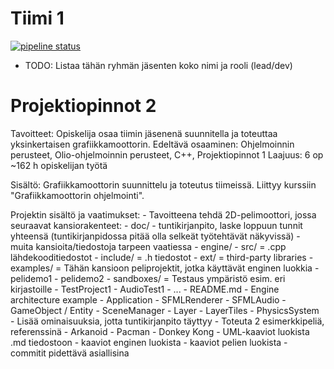 # Tiimi 1

[![pipeline status](https://repo.kamit.fi/ttv22sp_pelimoottoriohjelmointi/tiimi6/badges/main/pipeline.svg)](https://repo.kamit.fi/ttv22sp_pelimoottoriohjelmointi/tiimi6/-/commits/main)

- TODO: Listaa tähän ryhmän jäsenten koko nimi ja rooli (lead/dev)

# Projektiopinnot 2

Tavoitteet: Opiskelija osaa tiimin jäsenenä suunnitella ja toteuttaa yksinkertaisen grafiikkamoottorin.
Edeltävä osaaminen: Ohjelmoinnin perusteet, Olio-ohjelmoinnin perusteet, C++, Projektiopinnot 1
Laajuus: 6 op ~162 h opiskelijan työtä

Sisältö: Grafiikkamoottorin suunnittelu ja toteutus tiimeissä. Liittyy kurssiin "Grafiikkamoottorin ohjelmointi".

Projektin sisältö ja vaatimukset:
	- Tavoitteena tehdä 2D-pelimoottori, jossa seuraavat kansiorakenteet:
		- doc/
			- tuntikirjanpito, laske loppuun tunnit yhteensä (tuntikirjanpidossa pitää olla selkeät työtehtävät näkyvissä)
			- muita kansioita/tiedostoja tarpeen vaatiessa
		- engine/
			- src/ = .cpp lähdekooditiedostot
			- include/ = .h tiedostot
			- ext/ = third-party libraries
		- examples/ = Tähän kansioon peliprojektit, jotka käyttävät enginen luokkia
			- pelidemo1
			- pelidemo2
		- sandboxes/ = Testaus ympäristö esim. eri kirjastoille
			- TestProject1
			- AudioTest1
			- ...
		- README.md
	- Engine architecture example
		- Application
		- SFMLRenderer
		- SFMLAudio
		- GameObject / Entity
		- SceneManager
		- Layer
		- LayerTiles
		- PhysicsSystem
	- Lisää ominaisuuksia, jotta tuntikirjanpito täyttyy
	- Toteuta 2 esimerkkipeliä, referenssinä
		- Arkanoid
		- Pacman
		- Donkey Kong
	- UML-kaaviot luokista .md tiedostoon
		- kaaviot enginen luokista
		- kaaviot pelien luokista
	- commitit pidettävä asiallisina


